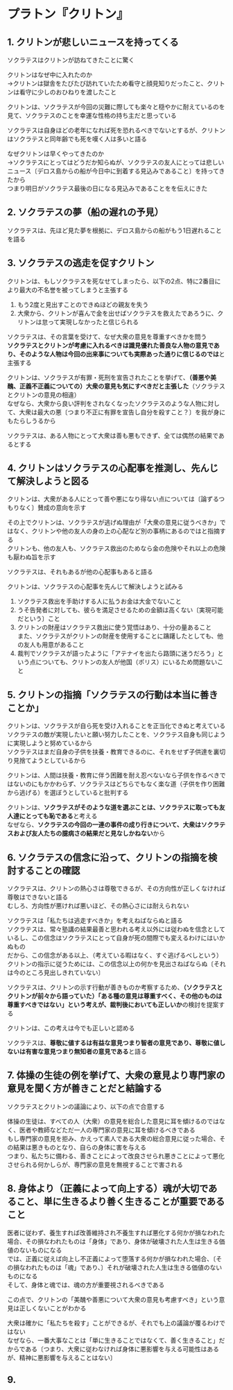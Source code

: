 # プラトン『クリトン』

## 1. クリトンが悲しいニュースを持ってくる

ソクラテスはクリトンが訪ねてきたことに驚く

クリトンはなぜ中に入れたのか  
→クリトンは獄舎をたびたび訪れていたため看守と顔見知りだったこと、クリトンは看守に少しのおひねりを渡したこと

クリトンは、ソクラテスが今回の災難に際しても楽々と穏やかに耐えているのを見て、ソクラテスのことを幸運な性格の持ち主だと思っている

ソクラテスは自身ほどの老年になれば死を恐れるべきでないとするが、クリトンはソクラテスと同年齢でも死を嘆く人は多いと語る

なぜクリトンは早くやってきたのか  
→ソクラテスにとってはどうだか知らぬが、ソクラテスの友人にとっては悲しいニュース〔デロス島からの船が今日中に到着する見込みであること〕を持ってきたから  
つまり明日がソクラテス最後の日になる見込みであることをを伝えにきた

## 2. ソクラテスの夢（船の遅れの予見）

ソクラテスは、先ほど見た夢を根拠に、デロス島からの船がもう1日遅れることを語る

## 3. ソクラテスの逃走を促すクリトン

クリトンは、もしソクラテスを死なせてしまったら、以下の2点、特に2番目により最大の不名誉を被ってしまうと主張する

1. もう2度と見出すことのできぬほどの親友を失う
2. 大衆から、クリトンが喜んで金を出せばソクラテスを救えたであろうに、クリトンは怠って実現しなかったと信じられる

ソクラテスは、その言葉を受けて、なぜ大衆の意見を尊重すべきかを問う  
**ソクラテスとクリトンが考慮に入れるべきは識見優れた善良な人物の意見であり、そのような人物は今回の出来事についても実際あった通りに信じるのでは**と主張する

クリトンは、ソクラテスが有罪・死刑を宣告されたことを挙げて、**（善悪や美醜、正義不正義についての）大衆の意見も気にすべきだと主張した**（ソクラテスとクリトンの意見の相違）  
なぜなら、大衆から良い評判をされなくなったソクラテスのような人物に対して、大衆は最大の悪〔つまり不正に有罪を宣告し自分を殺すこと？〕を我が身にもたらしうるから

ソクラテスは、ある人物にとって大衆は善も悪もできず、全ては偶然の結果であるとする

## 4. クリトンはソクラテスの心配事を推測し、先んじて解決しようと図る

クリトンは、大衆がある人にとって善や悪になり得ない点については〔論ずるつもりなく〕賛成の意向を示す

その上でクリトンは、ソクラテスが逃げぬ理由が「大衆の意見に従うべきか」ではなく、クリトンや他の友人の身の上の心配など別の事柄にあるのではと指摘する  
クリトンも、他の友人も、ソクラテス救出のためなら金の危険やそれ以上の危険も厭わぬ旨を示す

ソクラテスは、それもあるが他の心配事もあると語る

クリトンは、ソクラテスの心配事を先んじて解決しようと試みる

1. ソクラテス救出を手助けする人に払うお金は大金でないこと
2. うそ告発者に対しても、彼らを満足させるための金額は高くない〔実現可能だという〕こと
3. クリトンの財産はソクラテス救出に使う覚悟はあり、十分の量あること  
また、ソクラテスがクリトンの財産を使用することに躊躇したとしても、他の友人も用意があること
4. 裁判でソクラテスが語ったように「アテナイを出たら路頭に迷うだろう」という点についても、クリトンの友人が他国（ポリス）にいるため問題ないこと

## 5. クリトンの指摘「ソクラテスの行動は本当に善きことか」

クリトンは、ソクラテスが自ら死を受け入れることを正当化できぬと考えている  
ソクラテスの敵が実現したいと願い努力したことを、ソクラテス自身も同じように実現しようと努めているから  
ソクラテスはまだ自身の子供を扶養・教育できるのに、それをせず子供達を裏切り見捨てようとしているから

クリトンは、人間は扶養・教育に伴う困難を耐え忍べないなら子供を作るべきではないのにもかかわらず、ソクラテスはどちらでもなく楽な道（子供を作り困難から逃げる）を選ぼうとしていると批判する

クリトンは、**ソクラテスがそのような道を選ぶことは、ソクラテスに取っても友人達にとっても恥である**と考える  
なぜなら、**ソクラテスの今回の一連の事件の成り行きについて、大衆はソクラテスおよび友人たちの臆病さの結果だと見なしかねない**から

## 6. ソクラテスの信念に沿って、クリトンの指摘を検討することの確認

ソクラテスは、クリトンの熱心さは尊敬できるが、その方向性が正しくなければ尊敬はできないと語る  
むしろ、方向性が悪ければ悪いほど、その熱心さには耐えられない

ソクラテスは「私たちは逃走すべきか」を考えねばならぬと語る  
ソクラテスは、常々塾講の結果最善と思われる考え以外には従わぬを信念としているし、この信念はソクラテスにとって自身が死の間際でも変えるわけにはいかぬもの  
だから、この信念がある以上、（考えている暇はなく、すぐ逃げるべしという）クリトンの指示に従うためには、この信念以上の何かを見出さねばならぬ〔それは今のところ見出しきれていない〕

ソクラテスは、クリトンの示す行動が善きものか考察するため、**（ソクラテスとクリトンが前々から語っていた）「ある種の意見は尊重すべく、その他のものは尊重すべきではない」という考えが、裁判後においても正しいか**の検討を提案する

クリトンは、この考えは今でも正しいと認める

ソクラテスは、**尊敬に値するは有益な意見つまり智者の意見であり、尊敬に値しないは有害な意見つまり無知者の意見である**と語る

## 7. 体操の生徒の例を挙げて、大衆の意見より専門家の意見を聞く方が善きことだと結論する

ソクラテスとクリトンの議論により、以下の点で合意する

体操の生徒は、すべての人（大衆）の意見を総合した意見に耳を傾けるのではなく、医者や教師などただ一人の専門家の意見に耳を傾けるべきである  
もし専門家の意見を拒み、かえって素人である大衆の総合意見に従った場合、その結果は悪きものとなり、自らの身体に害を与える  
つまり、私たちに備わる、善きことによって改良させられ悪きことによって悪化させられる何かしらが、専門家の意見を無視することで害される

## 8. 身体より（正義によって向上する）魂が大切であること、単に生きるより善く生きることが重要であること

医者に従わず、養生すれば改善維持され不養生すれば悪化する何かが損なわれた場合、その損なわれたものは「身体」であり、身体が破壊された人生は生きる価値のないものになる  
では、正義に従えば向上し不正義によって堕落する何かが損なわれた場合、〔その損なわれたものは「魂」であり、〕それが破壊された人生は生きる価値のないものになる  
そして、身体と魂では、魂の方が重要視されるべきである

この点で、クリトンの「美醜や善悪について大衆の意見も考慮すべき」という意見は正しくないことがわかる

大衆は確かに「私たちを殺す」ことができるが、それでも上の議論が覆るわけではない  
なぜなら、一番大事なことは「単に生きることではなくて、善く生きること」だからである〔つまり、大衆に従わなければ身体に悪影響を与える可能性はあるが、精神に悪影響を与えることはない〕

## 9. 

